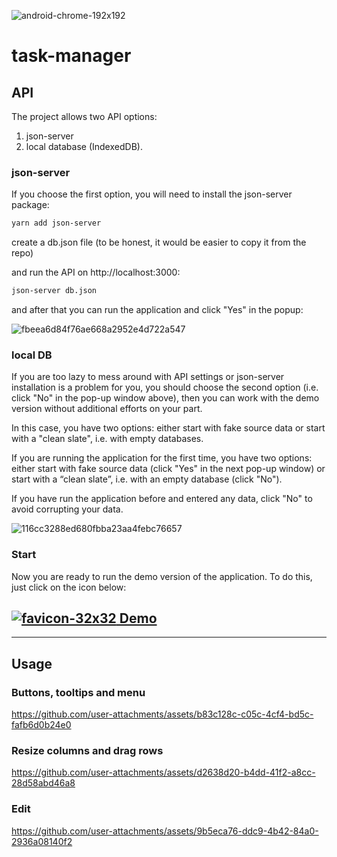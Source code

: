 ![android-chrome-192x192](https://github.com/user-attachments/assets/72b50f4c-1d67-4b6e-90f8-aafc88d81ee9)

# task-manager

## API

The project allows two API options:

1. json-server
2. local database (IndexedDB).

### json-server

If you choose the first option, you will need to install the json-server package:

```bash
yarn add json-server
```

create a db.json file (to be honest, it would be easier to copy it from the repo)

and run the API on http://localhost:3000:

```bash
json-server db.json
```

and after that you can run the application and click "Yes" in the popup:

![fbeea6d84f76ae668a2952e4d722a547](https://github.com/user-attachments/assets/c05460e0-7300-4cfa-96bc-672e097be801)

### local DB

If you are too lazy to mess around with API settings or json-server installation is a problem for you, you should choose the second option (i.e. click "No" in the pop-up window above), then you can work with the demo version without additional efforts on your part.

In this case, you have two options: either start with fake source data or start with a "clean slate", i.e. with empty databases.

If you are running the application for the first time, you have two options: either start with fake source data (click "Yes" in the next pop-up window) or start with a “clean slate”, i.e. with an empty database (click "No").

If you have run the application before and entered any data, click "No" to avoid corrupting your data.

![116cc3288ed680fbba23aa4febc76657](https://github.com/user-attachments/assets/ae93959c-ba85-428b-9758-cad1bc03e048)

### Start

Now you are ready to run the demo version of the application. To do this, just click on the icon below:

## [![favicon-32x32](https://github.com/user-attachments/assets/de2ad0e6-d8db-466b-aef6-bc3ee7fc378e) Demo](https://garevna.github.io/projects-and-tasks/)

---

## Usage

### Buttons, tooltips and menu

https://github.com/user-attachments/assets/b83c128c-c05c-4cf4-bd5c-fafb6d0b24e0

### Resize columns and drag rows

https://github.com/user-attachments/assets/d2638d20-b4dd-41f2-a8cc-28d58abd46a8

### Edit

https://github.com/user-attachments/assets/9b5eca76-ddc9-4b42-84a0-2936a08140f2
